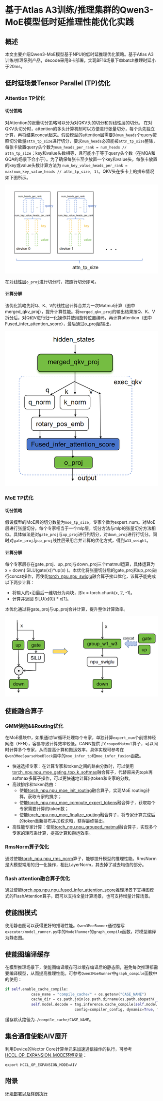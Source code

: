 # 基于Atlas A3训练/推理集群的Qwen3-MoE模型低时延推理性能优化实践
## 概述
本文主要介绍Qwen3-MoE模型基于NPU的低时延推理优化策略。基于Atlas A3 训练/推理系列产品，decode采用8卡部署，实现BF16场景下单batch推理时延小于20ms。

## 低时延场景Tensor Parallel (TP)优化
### Attention TP优化
#### 切分策略
对Attention的张量切分策略可以分为对QKV头的切分和对线性层的切分。
在对QKV头切分时，attention的多头计算机制可以方便进行张量切分，每个头先独立计算，再将结果concat起来。假设模型的attention层需要对`num_heads`个query按照切分数量`attn_tp_size`进行切分，要求`num_heads`必须能被`attn_tp_size`整除，每张卡放置query头个数为`num_heads_per_rank = num_heads // attn_tp_size`；key和value头数相等，且可能小于等于query头个数（在MQA和GQA的场景下会小于）。为了确保每张卡至少放置一个key和value头，每张卡放置的key或value头数计算方法为
`num_key_value_heads_per_rank = max(num_key_value_heads // attn_tp_size, 1)`。QKV头在多卡上的排布情况如下图所示。

![attention_tp](./figures/attention_tp.png)

在对线性层`o_proj`进行切分时，按照行切分即可。

#### 计算分解
该优化策略先将Q、K、V的线性层计算合并为一次Matmul计算（图中merged_qkv_proj），提升计算性能。将`merged_qkv_proj`的输出结果按Q、K、V拆分后，对Q和V进行归一化操作并使用旋转位置编码，再计算attention（图中Fused_infer_attention_score），最后通过o_proj层输出。

![attention_calcu](./figures/attention_calcu.png)

### MoE TP优化
#### 切分策略
假设模型的MoE层的切分数量为`moe_tp_size`，专家个数为expert_num。对MoE层进行张量切分，每个专家相当于一个mlp层，切分方法与mlp的张量切分方法相似。具体做法是对`gate_proj`与`up_proj`进行列切分，对`down_proj`进行行切分。同时对`gate_proj`与`up_proj`线性层采用合并计算的优化方式，得到`w13_weight`。

#### 计算分解
每个专家层存在gate_proj、up_proj与down_proj三个matmul运算，具体运算为 x = down( SiLU(gate(x))*up(x) )。本优化将张量切分后的gate_proj和up_proj进行concat操作，再使能[torch_npu.npu_swiglu](https://www.hiascend.com/document/detail/zh/Pytorch/710/apiref/torchnpuCustomsapi/context/%EF%BC%88beta%EF%BC%89torch_npu-npu_swiglu.md)融合算子接口优化，该算子能完成以下两步计算：
- 将输入的x沿最后一维切分为两块，即x = torch.chunk(x, 2, -1)。
- 计算并返回 SiLU(x[0]) * x[1]。

本优化通过将gate_proj与up_proj合并计算，提升整体计算效率。

![moe_calcu](./figures/moe_opt.png)

## 使能融合算子
### GMM使能&&Routing优化
在MoE模块中，如果通过for循环处理每个专家，单独计算`expert_num`个前馈神经网络（FFN），容易导致计算效率较低。CANN提供了`GroupedMatmul`算子，可以同时计算多个专家，从而提高计算和搬运效率。具体实现可参考在`Qwen3MoeSparseMoeBlock`类中的`moe_infer_tp`和`moe_infer_fusion`函数。

- 快速选择专家：在计算专家和token之间的路由分数时，可以使用[torch_npu.npu_moe_gating_top_k_softmax](https://www.hiascend.com/document/detail/zh/Pytorch/710/apiref/torchnpuCustomsapi/context/torch_npu-npu_moe_gating_top_k_softmax.md)融合算子，代替原来先topk再softmax多算子操作，可以更快速地计算出token和专家的分数。
- 高效排序和token路由：
    - 使能[torch_npu.npu_moe_init_routing](https://www.hiascend.com/document/detail/zh/Pytorch/710/apiref/torchnpuCustomsapi/context/torch_npu-npu_moe_init_routing.md)融合算子，实现MoE routing计算，获取专家的排序；
    - 使能[torch_npu.npu_moe_compute_expert_tokens](https://www.hiascend.com/document/detail/zh/Pytorch/710/apiref/torchnpuCustomsapi/context/torch_npu-npu_moe_compute_expert_tokens.md)融合算子，获取每个专家需要计算的token数；
    - 使能[torch_npu.npu_moe_finalize_routing](https://www.hiascend.com/document/detail/zh/Pytorch/710/apiref/torchnpuCustomsapi/context/torch_npu-npu_moe_finalize_routing.md)融合算子，将专家计算完成后的token重新排布并加权求和，获得最终输出。
- 高性能专家计算：使能[torch_npu.npu_grouped_matmul](https://www.hiascend.com/document/detail/zh/Pytorch/710/apiref/torchnpuCustomsapi/context/torch_npu-npu_grouped_matmul.md)融合算子，实现多个专家的矩阵乘计算，提高计算和搬运效率。

### RmsNorm算子优化
通过使能[torch_npu.npu_rms_norm](https://www.hiascend.com/document/detail/zh/Pytorch/60RC2/apiref/apilist/ptaoplist_000140.html)算子，能够提升模型的推理性能。RmsNorm是大模型常用的归一化操作，相比LayerNorm，其去掉了减去均值的部分。

### flash attention融合算子优化
通过使能[torch.ops.npu.npu_fused_infer_attention_score](https://www.hiascend.com/document/detail/zh/Pytorch/710/modthirdparty/torchairuseguide/torchair_00086.html)推理场景下支持图模式的FlashAttention算子，既可以支持全量计算场景，也可支持增量计算场景。

## 使能图模式
使用静态图可以获得更好的推理性能。`Qwen3MoeRunner`通过覆写`executor/model_runner.py`中的`ModelRunner`的`graph_compile`函数，将模型编译为静态图。

## 使能图编译缓存
在模型推理场景下，使能图编译缓存可以缓存编译后的静态图，避免每次推理都需要编译模型，从而提高推理性能。可参考`Qwen3MoeRunner`中`graph_compile`函数中的使用：

```python
if self.enable_cache_compile:
            case_name = "compile_cache/" + os.getenv("CASE_NAME")
            cache_dir = os.path.join(os.path.dirname(os.path.abspath(__file__)), case_name)
            self.model.decode = tng.inference.cache_compile(self.model.decode, cache_dir=cache_dir, 
                                config=compiler_config, dynamic=True, fullgraph=True, ge_cache=True)
```
缓存默认路径为`./compile_cache/CASE_NAME`。

## 集合通信使能AIV展开
利用Device的Vector Core计算单元来加速通信操作的执行，可参考[HCCL_OP_EXPANSION_MODE环境变量](https://www.hiascend.com/document/detail/zh/CANNCommunityEdition/83RC1alpha002/maintenref/envvar/envref_07_0096.html)：

```shell
export HCCL_OP_EXPANSION_MODE=AIV
```
## 附录
[环境部署以及样例执行](../../../models/qwen3_moe/README.md)
